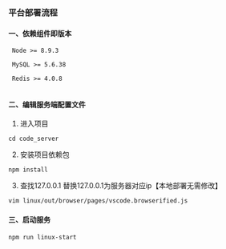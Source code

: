 ### 平台部署流程

#### 一、依赖组件即版本
```
 Node >= 8.9.3
 
 MySQL >= 5.6.38
 
 Redis >= 4.0.8
 
```

#### 二、编辑服务端配置文件
1. 进入项目
```
cd code_server

```

2. 安装项目依赖包
```
npm install
```


3. 查找127.0.0.1 替换127.0.0.1为服务器对应ip【本地部署无需修改】
```
vim linux/out/browser/pages/vscode.browserified.js
```

#### 三、启动服务
```
npm run linux-start
```